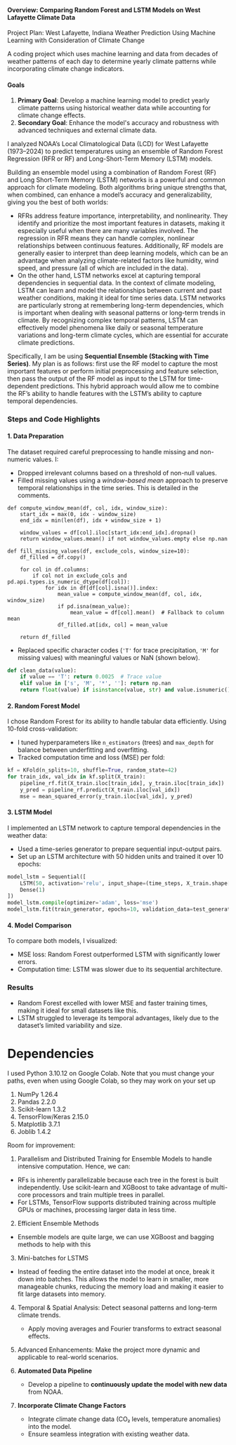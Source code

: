 #### Overview: Comparing Random Forest and LSTM Models on West Lafayette Climate Data

Project Plan: West Lafayette, Indiana Weather Prediction Using Machine Learning with Consideration of Climate Change

A coding project which uses machine learning and data from decades of weather patterns of each day to determine yearly climate patterns while incorporating climate change indicators.

#### Goals
1. **Primary Goal**: Develop a machine learning model to predict yearly climate patterns using historical weather data while accounting for climate change effects.
2. **Secondary Goal**: Enhance the model's accuracy and robustness with advanced techniques and external climate data.

I analyzed NOAA’s Local Climatological Data (LCD) for West Lafayette (1973–2024) to predict temperatures using an ensemble of Random Forest Regression (RFR or RF) and Long-Short-Term Memory (LSTM) models.

Building an ensemble model using a combination of Random Forest (RF) and Long Short-Term Memory (LSTM) networks is a powerful and common approach for climate modeling. Both algorithms bring unique strengths that, when combined, can enhance a model’s accuracy and generalizability, giving you the best of both worlds:
- RFRs address feature importance, interpretability, and nonlinearity. They identify and prioritize the most important features in datasets, making it especially useful when there are many variables involved. The regression in RFR means they can handle complex, nonlinear relationships between continuous features. Additionally, RF models are generally easier to interpret than deep learning models, which can be an advantage when analyzing climate-related factors like humidity, wind speed, and pressure (all of which are included in the data).
- On the other hand, LSTM networks excel at capturing temporal dependencies in sequential data. In the context of climate modeling, LSTM can learn and model the relationships between current and past weather conditions, making it ideal for time series data. LSTM networks are particularly strong at remembering long-term dependencies, which is important when dealing with seasonal patterns or long-term trends in climate. By recognizing complex temporal patterns, LSTM can effectively model phenomena like daily or seasonal temperature variations and long-term climate cycles, which are essential for accurate climate predictions.

Specifically, I am be using **Sequential Ensemble (Stacking with Time Series)**. My plan is as follows: first use the RF model to capture the most important features or perform initial preprocessing and feature selection, then pass the output of the RF model as input to the LSTM for time-dependent predictions. This hybrid approach would allow me to combine the RF’s ability to handle features with the LSTM’s ability to capture temporal dependencies.

### Steps and Code Highlights  

#### 1. Data Preparation 
The dataset required careful preprocessing to handle missing and non-numeric values. I:
- Dropped irrelevant columns based on a threshold of non-null values.
- Filled missing values using a *window-based mean* approach to preserve temporal relationships in the time series. This is detailed in the comments.
```
def compute_window_mean(df, col, idx, window_size):
    start_idx = max(0, idx - window_size)
    end_idx = min(len(df), idx + window_size + 1)
    
    window_values = df[col].iloc[start_idx:end_idx].dropna()
    return window_values.mean() if not window_values.empty else np.nan

def fill_missing_values(df, exclude_cols, window_size=10):
    df_filled = df.copy()
    
    for col in df.columns:
        if col not in exclude_cols and pd.api.types.is_numeric_dtype(df[col]):
            for idx in df[df[col].isna()].index:
                mean_value = compute_window_mean(df, col, idx, window_size)
                if pd.isna(mean_value):
                    mean_value = df[col].mean()  # Fallback to column mean
                df_filled.at[idx, col] = mean_value

    return df_filled
```
- Replaced specific character codes (`'T'` for trace precipitation, `'M'` for missing values) with meaningful values or NaN (shown below).

```python
def clean_data(value):
    if value == 'T': return 0.0025  # Trace value
    elif value in ['s', 'M', '*', '']: return np.nan
    return float(value) if isinstance(value, str) and value.isnumeric() else np.nan
```

#### 2. Random Forest Model
I chose Random Forest for its ability to handle tabular data efficiently. Using 10-fold cross-validation:
- I tuned hyperparameters like `n_estimators` (trees) and `max_depth` for balance between underfitting and overfitting.
- Tracked computation time and loss (MSE) per fold:

```python
kf = KFold(n_splits=10, shuffle=True, random_state=42)
for train_idx, val_idx in kf.split(X_train):
    pipeline_rf.fit(X_train.iloc[train_idx], y_train.iloc[train_idx])
    y_pred = pipeline_rf.predict(X_train.iloc[val_idx])
    mse = mean_squared_error(y_train.iloc[val_idx], y_pred)
```

#### 3. LSTM Model
I implemented an LSTM network to capture temporal dependencies in the weather data:
- Used a time-series generator to prepare sequential input-output pairs.
- Set up an LSTM architecture with 50 hidden units and trained it over 10 epochs:

```python
model_lstm = Sequential([
    LSTM(50, activation='relu', input_shape=(time_steps, X_train.shape[1])),
    Dense(1)
])
model_lstm.compile(optimizer='adam', loss='mse')
model_lstm.fit(train_generator, epochs=10, validation_data=test_generator)
```

#### 4. Model Comparison
To compare both models, I visualized:  
- MSE loss: Random Forest outperformed LSTM with significantly lower errors.
- Computation time: LSTM was slower due to its sequential architecture.

### Results  
- Random Forest excelled with lower MSE and faster training times, making it ideal for small datasets like this.
- LSTM struggled to leverage its temporal advantages, likely due to the dataset’s limited variability and size.

# Dependencies
I used Python 3.10.12 on Google Colab. Note that you must change your paths, even when using Google Colab, so they may work on your set up 
1) NumPy 1.26.4
2) Pandas 2.2.0
3) Scikit-learn 1.3.2
4) TensorFlow/Keras 2.15.0
5) Matplotlib 3.7.1
6) Joblib 1.4.2

Room for improvement:
1. Parallelism and Distributed Training for Ensemble Models to handle intensive computation. Hence, we can:
- RFs is inherently parallelizable because each tree in the forest is built independently. Use scikit-learn and XGBoost to take advantage of multi-core processors and train multiple trees in parallel.
- For LSTMs, TensorFlow supports distributed training across multiple GPUs or machines, processing larger data in less time.

2. Efficient Ensemble Methods
- Ensemble models are quite large, we can use XGBoost and bagging methods to help with this

3. Mini-batches for LSTMS
- Instead of feeding the entire dataset into the model at once, break it down into batches. This allows the model to learn in smaller, more manageable chunks, reducing the memory load and making it easier to fit large datasets into memory.

4. Temporal & Spatial Analysis: Detect seasonal patterns and long-term climate trends.  
   - Apply moving averages and Fourier transforms to extract seasonal effects.

5. Advanced Enhancements: Make the project more dynamic and applicable to real-world scenarios.  
1. **Automated Data Pipeline**  
   - Develop a pipeline to **continuously update the model with new data** from NOAA.  
2. **Incorporate Climate Change Factors**  
   - Integrate climate change data (CO₂ levels, temperature anomalies) into the model.  
   - Ensure seamless integration with existing weather data.
